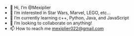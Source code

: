 - 👋 Hi, I’m @Mexiplier
- 👀 I’m interested in Star Wars, Marvel, LEGO, etc...
- 🌱 I’m currently learning c++, Python, Java, and JavaScript
- 💞️ I’m looking to collaborate on anything!
- 📫 How to reach me mexiplier022@gmail.com

<!---
Mexiplier/Mexiplier is a ✨ special ✨ repository because its `README.md` (this file) appears on your GitHub profile.
You can click the Preview link to take a look at your changes.
--->

